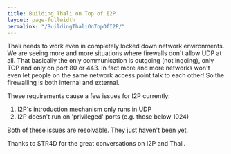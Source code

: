 ```yaml
---
title: Building Thali on Top of I2P
layout: page-fullwidth
permalink: "/BuildingThaliOnTopOfI2P/"
---
```


Thali needs to work even in completely locked down network environments. We are seeing more and more situations where firewalls don't allow UDP at all. That basically the only communication is outgoing (not ingoing), only TCP and only on port 80 or 443. In fact more and more networks won't even let people on the same network access point talk to each other! So the firewalling is both internal and external.

These requirements cause a few issues for I2P currently:

1. I2P's introduction mechanism only runs in UDP
1. I2P doesn't run on 'privileged' ports (e.g. those below 1024)

Both of these issues are resolvable. They just haven't been yet.

Thanks to STR4D for the great conversations on I2P and Thali.
